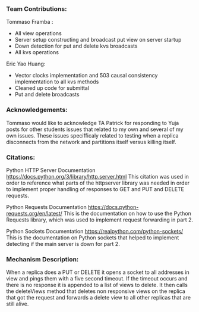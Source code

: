 ### Team Contributions:

Tommaso Framba :
* All view operations
* Server setup constructing and broadcast put view on server startup
* Down detection for put and delete kvs broadcasts
* All kvs operations

Eric Yao Huang:
* Vector clocks implementation and 503 causal consistency implementation to all kvs methods
* Cleaned up code for submittal
* Put and delete broadcasts

### Acknowledgements: 
Tommaso would like to acknowledge TA Patrick for responding to Yuja posts for other students issues that related to my own and several of my own issues. These issues specifficaly related to testing when a replica disconnects from the network and partitions itself versus killing itself. 

### Citations:
Python HTTP Server Documentation https://docs.python.org/3/library/http.server.html This citation was used in order to reference what parts of the httpserver library was needed in order to implement proper handling of responses to GET and PUT and DELETE requests.

Python Requests Documentation https://docs.python-requests.org/en/latest/ This is the documentation on how to use the Python Requests library, which was used to implement request forwarding in part 2.

Python Sockets Documentation https://realpython.com/python-sockets/ This is the documentation on Python sockets that helped to implement detecting if the main server is down for part 2.

### Mechanism Description:
When a replica does a PUT or DELETE it opens a socket to all addresses in view and pings them with a five second timeout. If the timeout occurs and there is no response it is appended to a list of views to delete. It then calls the deleteViews method that deletes non responsive views on the replica that got the request and forwards a delete view to all other replicas that are still alive.  
